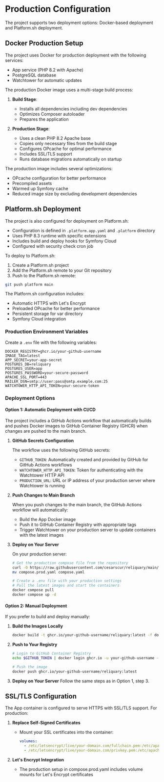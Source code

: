 # Production Configuration

The project supports two deployment options: Docker-based deployment and Platform.sh deployment.

## Docker Production Setup

The project uses Docker for production deployment with the following services:

- App service (PHP 8.2 with Apache)
- PostgreSQL database
- Watchtower for automatic updates

The production Docker image uses a multi-stage build process:

1. **Build Stage**:
   - Installs all dependencies including dev dependencies
   - Optimizes Composer autoloader
   - Prepares the application

2. **Production Stage**:
   - Uses a clean PHP 8.2 Apache base
   - Copies only necessary files from the build stage
   - Configures OPcache for optimal performance
   - Includes SSL/TLS support
   - Runs database migrations automatically on startup

The production image includes several optimizations:
- OPcache configuration for better performance
- Precompiled assets
- Warmed up Symfony cache
- Reduced image size by excluding development dependencies

## Platform.sh Deployment

The project is also configured for deployment on Platform.sh:

- Configuration is defined in `.platform.app.yaml` and `.platform` directory
- Uses PHP 8.3 runtime with specific extensions
- Includes build and deploy hooks for Symfony Cloud
- Configured with security check cron job

To deploy to Platform.sh:

1. Create a Platform.sh project
2. Add the Platform.sh remote to your Git repository
3. Push to the Platform.sh remote:

```bash
git push platform main
```

The Platform.sh configuration includes:

- Automatic HTTPS with Let's Encrypt
- Preloaded OPcache for better performance
- Persistent storage for var directory
- Symfony Cloud integration

### Production Environment Variables

Create a `.env` file with the following variables:

```
DOCKER_REGISTRY=ghcr.io/your-github-username
IMAGE_TAG=latest
APP_SECRET=your-app-secret
POSTGRES_DB=reliquary
POSTGRES_USER=app
POSTGRES_PASSWORD=your-secure-password
APACHE_SSL_PORT=443
MAILER_DSN=smtp://user:pass@smtp.example.com:25
WATCHTOWER_HTTP_API_TOKEN=your-secure-token
```

### Deployment Options

#### Option 1: Automatic Deployment with CI/CD

The project includes a GitHub Actions workflow that automatically builds and pushes Docker images to GitHub Container Registry (GHCR) when changes are pushed to the main branch.

1. **GitHub Secrets Configuration**

   The workflow uses the following GitHub secrets:
   - `GITHUB_TOKEN`: Automatically created and provided by GitHub for GitHub Actions workflows
   - `WATCHTOWER_HTTP_API_TOKEN`: Token for authenticating with the Watchtower HTTP API
   - `PRODUCTION_URL`: URL or IP address of your production server where Watchtower is running

2. **Push Changes to Main Branch**

   When you push changes to the main branch, the GitHub Actions workflow will automatically:
   - Build the App Docker image
   - Push it to GitHub Container Registry with appropriate tags
   - Trigger Watchtower on your production server to update containers with the latest images

3. **Deploy on Your Server**

   On your production server:
   ```bash
   # Get the production compose file from the repository
   curl -O https://raw.githubusercontent.com/cesarscur/reliquary/main/compose.prod.yaml
   mv compose.prod.yaml compose.yaml

   # Create a .env file with your production settings
   # Pull the latest images and start the containers
   docker compose pull
   docker compose up -d
   ```

#### Option 2: Manual Deployment

If you prefer to build and deploy manually:

1. **Build the Images Locally**
   ```bash
   docker build -t ghcr.io/your-github-username/reliquary:latest -f docker/app/Dockerfile.prod .
   ```

2. **Push to Your Registry**
   ```bash
   # Login to GitHub Container Registry
   echo $GITHUB_TOKEN | docker login ghcr.io -u your-github-username --password-stdin

   # Push the image
   docker push ghcr.io/your-github-username/reliquary:latest
   ```

3. **Deploy on Your Server**
   Follow the same steps as in Option 1, step 3.

## SSL/TLS Configuration

The App container is configured to serve HTTPS with SSL/TLS support. For production:

1. **Replace Self-Signed Certificates**
   - Mount your SSL certificates into the container:
     ```yaml
     volumes:
       - /etc/letsencrypt/live/your-domain.com/fullchain.pem:/etc/apache2/ssl/apache.crt
       - /etc/letsencrypt/live/your-domain.com/privkey.pem:/etc/apache2/ssl/apache.key
     ```

2. **Let's Encrypt Integration**
   - The production setup in compose.prod.yaml includes volume mounts for Let's Encrypt certificates